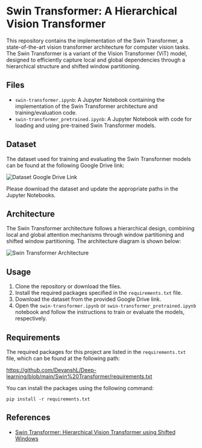 # Swin Transformer: A Hierarchical Vision Transformer

This repository contains the implementation of the Swin Transformer, a state-of-the-art vision transformer architecture for computer vision tasks. The Swin Transformer is a variant of the Vision Transformer (ViT) model, designed to efficiently capture local and global dependencies through a hierarchical structure and shifted window partitioning.

## Files

- `swin-transformer.ipynb`: A Jupyter Notebook containing the implementation of the Swin Transformer architecture and training/evaluation code.
- `swin-transformer_pretrained.ipynb`: A Jupyter Notebook with code for loading and using pre-trained Swin Transformer models.

## Dataset

The dataset used for training and evaluating the Swin Transformer models can be found at the following Google Drive link:

![Dataset Google Drive Link](https://drive.google.com/drive/folders/19dRMuuGBtguy2JAtmF7JxEE2Mnq241iy)

Please download the dataset and update the appropriate paths in the Jupyter Notebooks.

## Architecture

The Swin Transformer architecture follows a hierarchical design, combining local and global attention mechanisms through window partitioning and shifted window partitioning. The architecture diagram is shown below:

![Swin Transformer Architecture]([https://example.com/swin-transformer-architecture.png](https://github.com/DevanshL/Deep-learning/blob/main/Swin%20Transformer/image/swin-transformer.png))


## Usage

1. Clone the repository or download the files.
2. Install the required packages specified in the `requirements.txt` file.
3. Download the dataset from the provided Google Drive link.
4. Open the `swin-transformer.ipynb` or `swin-transformer_pretrained.ipynb` notebook and follow the instructions to train or evaluate the models, respectively.

## Requirements

The required packages for this project are listed in the `requirements.txt` file, which can be found at the following path:

https://github.com/DevanshL/Deep-learning/blob/main/Swin%20Transformer/requirements.txt

You can install the packages using the following command:

```
pip install -r requirements.txt
```

## References

- [Swin Transformer: Hierarchical Vision Transformer using Shifted Windows](https://arxiv.org/abs/2103.14030)

